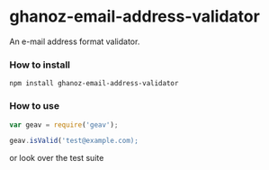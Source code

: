 ghanoz-email-address-validator
==============================

An e-mail address format validator.

### How to install

`npm install ghanoz-email-address-validator`

### How to use

```javascript
var geav = require('geav');

geav.isValid('test@example.com);
```

or look over the test suite
